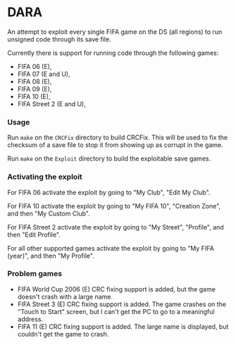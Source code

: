 DARA
====
An attempt to exploit every single FIFA game on the DS (all regions) to run unsigned code through its save file.

Currently there is support for running code through the following games:

- FIFA 06 (E),
- FIFA 07 (E and U),
- FIFA 08 (E),
- FIFA 09 (E),
- FIFA 10 (E),
- FIFA Street 2 (E and U),

### Usage

Run `make` on the `CRCFix` directory to build CRCFix. This will be used to fix the checksum of a save file to stop it from showing up as corrupt in the game.

Run `make` on the `Exploit` directory to build the exploitable save games.

### Activating the exploit

For FIFA 06 activate the exploit by going to "My Club", "Edit My Club".

For FIFA 10 activate the exploit by going to "My FIFA 10", "Creation Zone", and then "My Custom Club".

For FIFA Street 2 activate the exploit by going to "My Street", "Profile", and then "Edit Profile".

For all other supported games activate the exploit by going to "My FIFA (year)", and then "My Profile".

### Problem games

- FIFA World Cup 2006 (E) CRC fixing support is added, but the game doesn't crash with a large name.
- FIFA Street 3 (E) CRC fixing support is added. The game crashes on the "Touch to Start" screen, but I can't get the PC to go to a meaningful address.
- FIFA 11 (E) CRC fixing support is added. The large name is displayed, but couldn't get the game to crash.